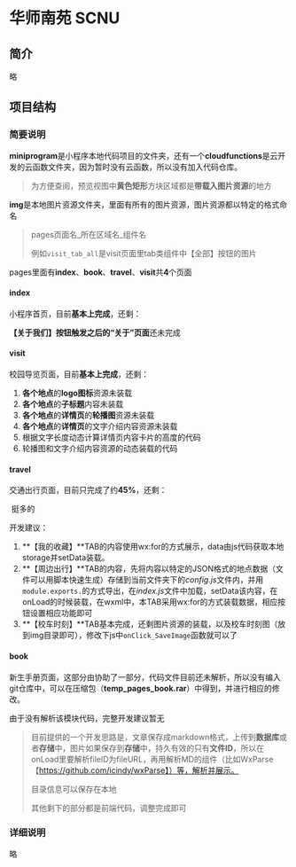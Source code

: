 # 华师南苑 SCNU

## 简介

略

## 项目结构

### 简要说明

**miniprogram**是小程序本地代码项目的文件夹，还有一个**cloudfunctions**是云开发的云函数文件夹，因为暂时没有云函数，所以没有加入代码仓库。

> 为方便查阅，预览视图中**黄色矩形**方块区域都是**带载入图片资源**的地方

**img**是本地图片资源文件夹，里面有所有的图片资源，图片资源都以特定的格式命名

>pages页面名\_所在区域名\_组件名
>
>例如`visit_tab_all`是visit页面里tab类组件中【全部】按钮的图片

pages里面有**index**、**book**、**travel**、**visit**共**4**个页面

#### index

小程序首页，目前**基本上完成**，还剩：

​	**【关于我们】**按钮触发之后的**“关于”页面**还未完成

#### visit

校园导览页面，目前**基本上完成**，还剩：

1. **各个地点**的**logo图标**资源未装载
2. **各个地点**的**子标题**内容未装载
3. **各个地点**的**详情页**的**轮播图**资源未装载
4. **各个地点**的**详情页**的文字介绍内容资源未装载
5. 根据文字长度动态计算详情页内容卡片的高度的代码
6. 轮播图和文字介绍内容资源的动态装载的代码

#### travel

交通出行页面，目前只完成了约**45%**，还剩：

​	挺多的

开发建议：

1. **【我的收藏】**TAB的内容使用wx:for的方式展示，data由js代码获取本地storage并setData装载。
2. **【周边出行】**TAB的内容，先将内容以特定的JSON格式的地点数据（文件可以用脚本快速生成）存储到当前文件夹下的*config.js*文件内，并用`module.exports.`的方式导出，在*index.js*文件中加载，setData该内容，在onLoad的时候装载，在wxml中，本TAB采用wx:for的方式装载数据，相应按钮设置相应功能即可
3. **【校车时刻】**TAB基本完成，还剩图片资源的装载，以及校车时刻图（放到img目录即可），修改下js中`onClick_SaveImage`函数就可以了

#### book

新生手册页面，这部分由<JIANGZHE>协助了一部分，代码文件目前还未解析，所以没有编入git仓库中，可以在压缩包（**temp_pages_book.rar**）中得到，并进行相应的修改。

由于没有解析该模块代码，完整开发建议暂无

> 目前提供的一个开发思路是，文章保存成markdown格式，上传到**数据库**或者**存储**中，图片如果保存到**存储**中，持久有效的只有**文件ID**，所以在onLoad里要解析fileID为fileURL，再用解析MD的组件（比如WxParse【https://github.com/icindy/wxParse】）等，解析并展示。
>
> 目录信息可以保存在本地
>
> 其他剩下的部分都是前端代码，调整完成即可

### 详细说明

略